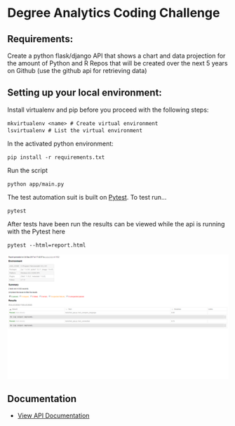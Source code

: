# Degree Analytics Coding Challenge

## Requirements:

Create a python flask/django API that shows a chart and data projection for the amount of Python and R Repos that will be created over the next 5 years on Github (use the github api for retrieving data)

## Setting up your local environment:

  Install virtualenv and pip before you proceed with the following steps:

    mkvirtualenv <name> # Create virtual environment
    lsvirtualenv # List the virtual environment

  In the activated python environment:

    pip install -r requirements.txt

  Run the script

    python app/main.py

  The test automation suit is built on [Pytest](https://docs.pytest.org/en/latest/). To test run...

    pytest

  After tests have been run the results can be viewed while the api is running with the Pytest here

    pytest --html=report.html

![Pytest-Report.png](./Pytest-Report.png)

## Documentation

  * [View API Documentation](https://documenter.getpostman.com/view/1959462/degree_analytics_coding_challenge/6thy1NH)
